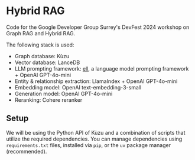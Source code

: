 # Hybrid RAG

Code for the Google Developer Group Surrey's DevFest 2024 workshop on Graph RAG and Hybrid RAG.

The following stack is used:

- Graph database: Kùzu
- Vector database: LanceDB
- LLM prompting framework: [ell](https://docs.ell.so/), a language model prompting framework + OpenAI GPT-4o-mini
- Entity & relationship extraction: LlamaIndex + OpenAI GPT-4o-mini
- Embedding model: OpenAI text-embedding-3-small
- Generation model: OpenAI GPT-4o-mini
- Reranking: Cohere reranker

## Setup

We will be using the Python API of Kùzu and a combination of scripts that utilize the required
dependencies. You can manage dependencies using
`requirements.txt` files, installed via `pip`, or the `uv` package manager (recommended).
